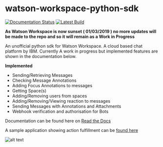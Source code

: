# watson-workspace-python-sdk 
[![Documentation Status](https://readthedocs.org/projects/watson-workspace-python-sdk/badge/?version=latest)](https://watson-workspace-python-sdk.readthedocs.io/en/latest/?badge=latest)
[![Latest Build](https://travis-ci.org/cathaldi/watson-workspace-python-sdk.svg?branch=master)](https://github.com/cathaldi/watson-workspace-python-sdk/blob/master/tests/full_test.py)

**As Watson Workspace is now sunset ( 01/03/2019 ) no more updates will be made to the repo and so it will remain as a Work in Progress** 

An unofficial python sdk for Watson Workspace. A cloud based chat platform by IBM.
Currently A work in progress but implemented features are shown in the documentation below.

**Implemented** 
- Sending/Retrieving Messages
- Checking Message Annotations
- Adding Focus Annotations to messages
- Getting Space(s)
- Adding/Removing users from spaces
- Adding/Removing/Viewing reaction to messages
- Sending Messages with Annotations and Attachments
- Webhook verification and authorisation for Bots

Documentation can be found here on [Read the Docs](https://watson-workspace-python-sdk.readthedocs.io/en/latest/getting_started.html)





A sample application showing action fulfillment can be [found here](https://github.com/cathaldi/Watson-Workspace-Sample-App
)

![alt text](docs/images/rps_focus_annotation.gif "Gif showing focus annotation  and action fulfillment on a sample app")
